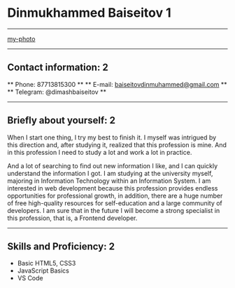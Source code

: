 # Dinmukhammed Baiseitov 1
---
[my-photo](my-photo.jpg)

---


## Contact information: 2
** Phone: 87713815300 **
** E-mail: baiseitovdinmuhammed@gmail.com **
** Telegram: @dimashbaiseitov **

---

## Briefly about yourself: 2
When I start one thing, I try my best to finish it. I myself was intrigued by this direction and, after studying it, realized that this profession is mine. And in this profession I need to study a lot and work a lot in practice.

And a lot of searching to find out new information I like, and I can quickly understand the information I got. I am studying at the university myself, majoring in Information Technology within an Information System.
I am interested in web development because this profession provides endless opportunities for professional growth,
in addition, there are a huge number of free high-quality resources for self-education and a large community of developers. I am sure that in the future I will become a strong specialist in this profession, that is, a Frontend developer.

---
## Skills and Proficiency: 2
* Basic HTML5, CSS3
* JavaScript Basics
* VS Code



